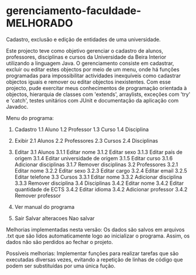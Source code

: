 # gerenciamento-faculdade-MELHORADO
Cadastro, exclusão e edição de entidades de uma universidade.

Este projecto teve como objetivo gerenciar o cadastro de alunos, professores, disciplinas e cursos da Universidade da Beira Interior utilizando a linguagem Java. O gerenciamento consiste em cadastrar, excluir ou editar estes objectos por meio de um menu, onde há funções programadas para impossibilitar actividades inexquíveis como cadastrar objectos iguais e remover ou editar objectos inexistentes. Com esse projecto, pude exercitar meus conhecimentos de programação orientada à objectos, hierarquia de classes com 'extends', arraylists, exceções com 'try' e 'catch', testes unitários com JUnit e documentação da aplicação com Javadoc.

Menu do programa:
 1. Cadastro
  1.1 Aluno 
  1.2 Professor
  1.3 Curso
  1.4 Disciplina

 2. Exibir
  2.1 Alunos 
  2.2 Professores
  2.3 Cursos
  2.4 Disciplinas

 3. Editar
  3.1 Alunos
      3.1.1 Editar nome
      3.1.2 Editar sexo
      3.1.3 Editar país de origem
      3.1.4 Editar universidade de origem
      3.1.5 Editar curso
      3.1.6 Adicionar disciplinas
      3.1.7 Remover disciplinas
  3.2 Professores
      3.2.1 Editar nome
      3.2.2 Editar sexo 
      3.2.3 Editar cargo
      3.2.4 Editar email
      3.2.5 Editar telefone
  3.3 Cursos
      3.3.1 Editar nome
      3.3.2 Adicionar disciplina
      3.3.3 Remover disciplina
  3.4 Disciplinas
      3.4.2 Editar nome
      3.4.2 Editar quantidade de ECTS 
      3.4.2 Editar idioma
      3.4.2 Adicionar professor
      3.4.2 Remover professor
 4. Ver manual do programa
 0. Sair
      Salvar alteracoes
      Nao salvar

Melhorias implementadas nesta versão:
Os dados são salvos em arquivos .txt que são lidos automaticamente logo ao inicializar o programa. Assim, os dados não são perdidos ao fechar o projeto.

Possíveis melhorias:
Implementar funções para realizar tarefas que são executadas diversas vezes, evitando a repetição de linhas de código que podem ser substituídas por uma única fução.
